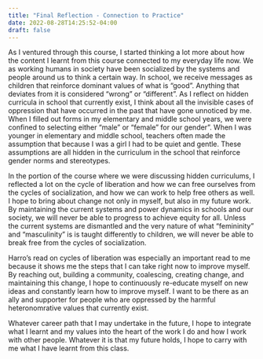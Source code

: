 ```yaml
---
title: "Final Reflection - Connection to Practice"
date: 2022-08-28T14:25:52-04:00
draft: false
---
```

As I ventured through this course, I started thinking a lot more about how the content I learnt from this course connected to my everyday life now. We as working humans in society have been socialized by the systems and people around us to think a certain way. In school, we receive messages as children that reinforce dominant values of what is “good”. Anything that deviates from it is considered “wrong” or “different”. As I reflect on hidden curricula in school that currently exist, I think about all the invisible cases of oppression that have occurred in the past that have gone unnoticed by me. When I filled out forms in my elementary and middle school years, we were confined to selecting either “male” or “female” for our gender”. When I was younger in elementary and middle school, teachers often made the assumption that because I was a girl I had to be quiet and gentle. These assumptions are all hidden in the curriculum in the school that reinforce gender norms and stereotypes. 

In the portion of the course where we were discussing hidden curriculums, I reflected a lot on the cycle of liberation and how we can free ourselves from the cycles of socialization, and how we can work to help free others as well. I hope to bring about change not only in myself, but also in my future work. By maintaining the current systems and power dynamics in schools and our society, we will never be able to progress to achieve equity for all. Unless the current systems are dismantled and the very nature of what “femininity” and “masculinity” is is taught differently to children, we will never be able to break free from the cycles of socialization.

Harro’s read on cycles of liberation was especially an important read to me because it shows me the steps that I can take right now to improve myself. By reaching out, building a community, coalescing, creating change, and maintaining this change, I hope to continuously re-educate myself on new ideas and constantly learn how to improve myself. I want to be there as an ally and supporter for people who are oppressed by the harmful heteronomrative values that currently exist. 

Whatever career path that I may undertake in the future, I hope to integrate what I learnt and my values into the heart of the work I do and how I work with other people. Whatever it is that my future holds, I hope to carry with me what I have learnt from this class. 
